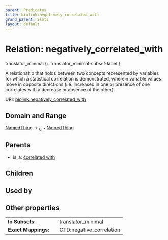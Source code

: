 ```yaml
---
parent: Predicates
title: biolink:negatively_correlated_with
grand_parent: Slots
layout: default
---
```


# Relation: negatively_correlated_with

translator_minimal
{: .translator_minimal-subset-label }


A relationship that holds between two concepts represented by variables for which a statistical correlation  is demonstrated, wherein variable values move in opposite directions (i.e. increased in one or presence of  one correlates with a decrease or absence of the other).

URI: [biolink:negatively_correlated_with](https://w3id.org/biolink/negatively_correlated_with)

## Domain and Range

[NamedThing](NamedThing.md) ->  <sub>0..\*</sub> [NamedThing](NamedThing.md)

## Parents

 *  is_a: [correlated with](correlated_with.md)

## Children


## Used by


## Other properties

|  |  |  |
| --- | --- | --- |
| **In Subsets:** | | translator_minimal |
| **Exact Mappings:** | | CTD:negative_correlation |

